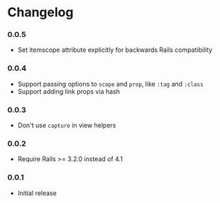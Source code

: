 # Changelog

### 0.0.5

* Set itemscope attribute explicitly for backwards Rails compatibility

### 0.0.4

* Support passing options to `scope` and `prop`, like `:tag` and `:class`
* Support adding link props via hash

### 0.0.3

* Don't use `capture` in view helpers

### 0.0.2

* Require Rails >= 3.2.0 instead of 4.1

### 0.0.1

* Initial release